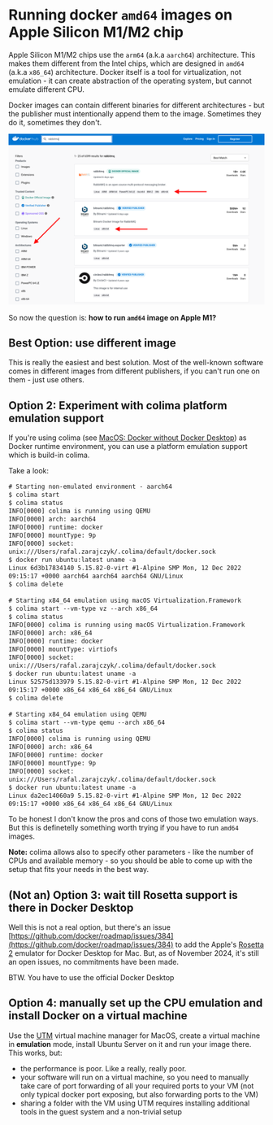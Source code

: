 # Running docker `amd64` images on Apple Silicon M1/M2 chip

Apple Silicon M1/M2 chips use the `arm64` (a.k.a `aarch64`) architecture. This makes them different from the Intel chips, which are
designed in `amd64` (a.k.a `x86_64`) architecture. Docker itself is a tool for virtualization, not emulation - it can create abstraction
of the operating system, but cannot emulate different CPU.

Docker images can contain different binaries for different architectures - but the publisher must intentionally append them to the image.
Sometimes they do it, sometimes they don't.

![macos-dockerhub-architectures.png](resources/macos-dockerhub-architectures.png)

So now the question is: **how to run `amd64` image on Apple M1?**

## Best Option: use different image

This is really the easiest and best solution. Most of the well-known software comes in different images from different publishers,
if you can't run one on them - just use others.

## Option 2: Experiment with colima platform emulation support

If you're using colima (see [MacOS: Docker without Docker Desktop](macos-docker-without-docker-desktop.md)) as Docker runtime environment,
you can use a platform emulation support which is build-in colima.

Take a look:
```shell
# Starting non-emulated environment - aarch64
$ colima start
$ colima status
INFO[0000] colima is running using QEMU
INFO[0000] arch: aarch64
INFO[0000] runtime: docker
INFO[0000] mountType: 9p
INFO[0000] socket: unix:///Users/rafal.zarajczyk/.colima/default/docker.sock
$ docker run ubuntu:latest uname -a
Linux 6d3b17834140 5.15.82-0-virt #1-Alpine SMP Mon, 12 Dec 2022 09:15:17 +0000 aarch64 aarch64 aarch64 GNU/Linux
$ colima delete

# Starting x84_64 emulation using macOS Virtualization.Framework
$ colima start --vm-type vz --arch x86_64
$ colima status
INFO[0000] colima is running using macOS Virtualization.Framework
INFO[0000] arch: x86_64
INFO[0000] runtime: docker
INFO[0000] mountType: virtiofs
INFO[0000] socket: unix:///Users/rafal.zarajczyk/.colima/default/docker.sock
$ docker run ubuntu:latest uname -a
Linux 52575d133979 5.15.82-0-virt #1-Alpine SMP Mon, 12 Dec 2022 09:15:17 +0000 x86_64 x86_64 x86_64 GNU/Linux
$ colima delete

# Starting x84_64 emulation using QEMU
$ colima start --vm-type qemu --arch x86_64
$ colima status
INFO[0000] colima is running using QEMU
INFO[0000] arch: x86_64
INFO[0000] runtime: docker
INFO[0000] mountType: 9p
INFO[0000] socket: unix:///Users/rafal.zarajczyk/.colima/default/docker.sock
$ docker run ubuntu:latest uname -a
Linux da2ec14060a9 5.15.82-0-virt #1-Alpine SMP Mon, 12 Dec 2022 09:15:17 +0000 x86_64 x86_64 x86_64 GNU/Linux
```
To be honest I don't know the pros and cons of those two emulation ways. But this is definetelly something worth trying
if you have to run `amd64` images.

**Note:** colima allows also to specify other parameters - like the number of CPUs and available memory - so 
you should be able to come up with the setup that fits your needs in the best way.

## (Not an) Option 3: wait till Rosetta support is there in Docker Desktop

Well this is not a real option, but there's an issue
[https://github.com/docker/roadmap/issues/384](https://github.com/docker/roadmap/issues/384) to add the Apple's
[Rosetta 2](https://en.wikipedia.org/wiki/Rosetta_(software)) emulator for Docker Desktop for Mac. But, as of November 2024, it's still an open issues,
no commitments have been made.

BTW. You have to use the official Docker Desktop

## Option 4: manually set up the CPU emulation and install Docker on a virtual machine

Use the [UTM](https://mac.getutm.app/) virtual machine manager for MacOS, create a virtual machine in **emulation** mode,
install Ubuntu Server on it and run your image there. This works, but:

* the performance is poor. Like a really, really poor.
* your software will run on a virtual machine, so you need to manually take care of port forwarding of all your required ports to your VM
  (not only typical docker port exposing, but also forwarding ports to the VM)
* sharing a folder with the VM using UTM requires installing additional tools in the guest system and a non-trivial setup
